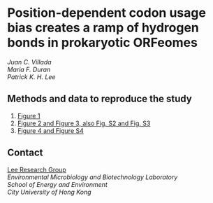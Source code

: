 # Position-dependent codon usage bias creates a ramp of hydrogen bonds in prokaryotic ORFeomes

_Juan C. Villada_<br />
_Maria F. Duran_<br />
_Patrick K. H. Lee_<br />

## Methods and data to reproduce the study

1. [Figure 1](Fig_1_code/)
2. [Figure 2 and Figure 3, also Fig. S2 and Fig. S3](Fig_2n3_code/)
3. [Figure 4 and Figure S4](Fig_4_code/)

## Contact
[Lee Research Group](http://www6.cityu.edu.hk/see/personal/Patrick_Lee/research.html)<br />
_Environmental Microbiology and Biotechnology Laboratory<br />
School of Energy and Environment<br />
City University of Hong Kong_
